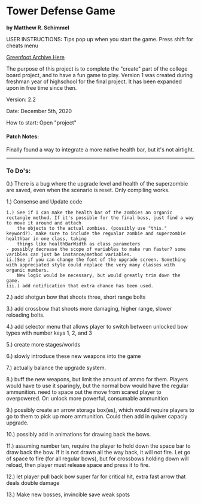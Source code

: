 # Tower Defense Game
**by Matthew R. Schimmel**

USER INSTRUCTIONS: Tips pop up when you start the game. Press shift for cheats menu

[Greenfoot Archive Here](https://greenfoot.org/scenarios/28472)

The purpose of this project is to complete the "create" part of the college board project, and to have a fun game to play. Version 1 was created during freshman year
of highschool for the final project. It has been expanded upon in free time since then.

Version: 2.2

Date: December 5th, 2020

How to start: Open "project"

#### Patch Notes:
 Finally found a way to integrate a more native health bar, but it's not airtight.
 ___
### To Do's:
0.) There is a bug where the upgrade level and health of the superzombie are saved, even when the scenario is reset. Only compiling works.

1.) Consense and Update code

	i.) See if I can make the health bar of the zombies an organic rectangle method. If it's possible for the final boss, just find a way to move it around and attach
	    the objects to the actual zombies. (possibly use "this." keyword?). make sure to include the regualar zombie and superzombie healthbar in one class, taking
	    things like healthBarWidth as class parameters
	- possibly decrease the scope of variables to make run faster? some varibles can just be instance/method variables.
	ii.)See if you can change the font of the upgrade screen. Something with appreciated style could replace the very many classes with organic numbers.
	    New logic would be necessary, but would greatly trim down the game.
	iii.) add notification that extra chance has been used.
2.) add shotgun bow that shoots three, short range bolts

3.) add crossbow that shoots more damaging, higher range, slower reloading bolts.

4.) add selector menu that allows player to switch between unlocked bow types with number keys 1, 2, and 3

5.) create more stages/worlds

6.) slowly introduce these new weapons into the game

7.) actually balance the upgrade system.

8.) buff the new weapons, but limit the amount of ammo for them. Players would have to use it sparingly, but the normal bow would have the regular ammunition.
need to space out the move from scared player to overpowered. Or: unlock more powerful, consumable ammunition

9.) possibly create an arrow storage box(es), which would require players to go to them to pick up more ammunition. Could then add in quiver capaciy upgrade.

10.) possibly add in animations for drawing back the bows.

11.) assuming number ten, require the player to hold down the space bar to draw back the bow. If it is not drawn all the way back, it will not fire. Let go 
     of space to fire (for all regular bows), but for crossbows holding down will reload, then player must release space and press it to fire. 
     
12.) let player pull back bow super far for critical hit, extra fast arrow that deals double damage

13.) Make new bosses, invincible save weak spots

